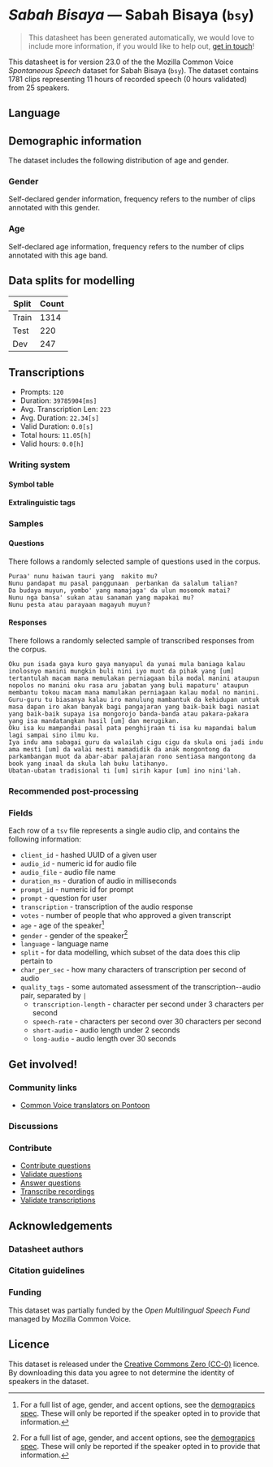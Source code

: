 # *Sabah Bisaya* &mdash; Sabah Bisaya (`bsy`)
> This datasheet has been generated automatically, we would love to include more information, if you would like to help out, [get in touch](https://github.com/common-voice/common-voice/blob/main/docs/COMMUNITIES.md)!

 This datasheet is for version 23.0 of the the Mozilla Common Voice *Spontaneous Speech* dataset 
for Sabah Bisaya (`bsy`). The dataset contains 1781 clips representing 11 hours of recorded
speech (0 hours validated) from 25 speakers.

## Language
<!-- {{LANGUAGE_DESCRIPTION}} -->
<!-- Provide a brief (1-2 paragraph) description of your language -->

## Demographic information
The dataset includes the following distribution of age and gender.
<!-- You can get a lot of the information in this section from https://analyzer.cv-toolbox.web.tr/browse -->

### Gender
Self-declared gender information, frequency refers to the number of clips annotated with this gender.
<!-- {{GENDER_TABLE}} -->
<!-- @ AUTOMATICALLY GENERATED @ -->
<!-- | Gender | Frequency |
|--------|-----------|
| male, masculine | ? |
| undeclared | ? |
| female, feminine | ? | -->

### Age
Self-declared age information, frequency refers to the number of clips annotated with this age band.
<!-- {{AGE_TABLE}} -->
<!-- @ AUTOMATICALLY GENERATED @ -->
<!-- | Age band | Frequency |
|----------|-----------|
| teens | ? |
| twenties | ? |
| thirties | ? |
| fourties | ? |
| fifties | ? |
   ...if other age ranges are present in your data, add rows... -->

## Data splits for modelling
| Split | Count |
|-|-|
| Train | 1314 |
| Test | 220 |
| Dev | 247 |

## Transcriptions
* Prompts: `120`
* Duration: `39785904[ms]`
* Avg. Transcription Len: `223`
* Avg. Duration: `22.34[s]`
* Valid Duration: `0.0[s]`
* Total hours: `11.05[h]`
* Valid hours: `0.0[h]`
<!-- {{TRANSCRIPTIONS_DESCRIPTION}} -->
<!-- A description of the transcription system used -->

### Writing system
<!-- {{WRITING_SYSTEM_DESCRIPTION}} -->
<!-- @ OPTIONAL @ -->
<!-- A description of the writing system (or writing systems) used in the text corpus -->

#### Symbol table
<!-- {{ALPHABET_TABLE}} -->
<!-- @ OPTIONAL @ -->
<!-- If the writing system is alphabetic, you can include the valid alphabet here -->

#### Extralinguistic tags

### Samples

#### Questions
There follows a randomly selected sample of questions used in the corpus.

```
Puraa' nunu haiwan tauri yang  nakito mu?
Nunu pandapat mu pasal panggunaan  perbankan da salalum talian?
Da budaya muyun, yombo' yang mamajaga' da ulun mosomok matai?
Nunu nga bansa' sukan atau sanaman yang mapakai mu?
Nunu pesta atau parayaan magayuh muyun?
```
<!-- {{QUESTIONS_SAMPLE}} -->

#### Responses
There follows a randomly selected sample of transcribed responses from the corpus.

```
Oku pun isada gaya kuro gaya manyapul da yunai mula baniaga kalau inolosnyo manini mungkin buli nini iyo muot da pihak yang [um] tertantulah macam mana memulakan perniagaan bila modal manini ataupun nopolos no manini oku rasa aru jabatan yang buli mapaturu' ataupun membantu tokou macam mana mamulakan perniagaan kalau modal no manini.
Guru-guru tu biasanya kalau iro manulung mambantuk da kehidupan untuk masa dapan iro akan banyak bagi pangajaran yang baik-baik bagi nasiat yang baik-baik supaya isa mongorojo banda-banda atau pakara-pakara yang isa mandatangkan hasil [um] dan merugikan.
Oku isa ku mampandai pasal pata penghijraan ti isa ku mapandai balum lagi sampai sino ilmu ku. 
Iya indu ama sabagai guru da walailah cigu cigu da skula oni jadi indu ama mesti [um] da walai mesti mamadidik da anak mongontong da parkambangan muot da abar-abar palajaran rono sentiasa mangontong da book yang inaal da skula lah buku latihanyo.
Ubatan-ubatan tradisional ti [um] sirih kapur [um] ino nini'lah. 
```
<!-- {{TRANSCRIPTIONS_SAMPLE}} -->

### Recommended post-processing
<!-- {{RECOMMENDED_POSTPROCESSING_DESCRIPTION}} -->
<!-- @ OPTIONAL @ -->
<!-- What should people do before they use the data, for example Unicode normalisation or normalisation of extralinguistic tags -->

### Fields
Each row of a `tsv` file represents a single audio clip, and contains the following information:

* `client_id` - hashed UUID of a given user
* `audio_id` - numeric id for audio file
* `audio_file` - audio file name
* `duration_ms` - duration of audio in milliseconds
* `prompt_id` - numeric id for prompt
* `prompt` - question for user
* `transcription` - transcription of the audio response
* `votes` - number of people that who approved a given transcript
* `age` - age of the speaker[^1]
* `gender` - gender of the speaker[^1]
* `language` - language name
* `split` - for data modelling, which subset of the data does this clip pertain to
* `char_per_sec` - how many characters of transcription per second of audio
* `quality_tags` - some automated assessment of the transcription--audio pair, separated by `|`
   *  `transcription-length` - character per second under 3 characters per second
   * `speech-rate` - characters per second over 30 characters per second
   * `short-audio` - audio length under 2 seconds
   * `long-audio` - audio length over 30 seconds

#### 
[^1]: For a full list of age, gender, and accent options, see the
[demograpics
spec](https://github.com/common-voice/common-voice/blob/main/web/src/stores/demographics.ts). These
will only be reported if the speaker opted in to provide that
information.

## Get involved!

### Community links
* [Common Voice translators on Pontoon](https://pontoon.mozilla.org/bsy/common-voice/contributors/)
<!-- {{COMMUNITY_LINKS_LIST}} -->
<!-- @ OPTIONAL @ -->
<!-- Links to community chats / fora -->

### Discussions
<!-- {{DISCUSSION_LINKS_LIST}} -->
<!-- @ OPTIONAL @ -->
<!-- Any links to discussions, for example on Discourse or other fora or blogs can be included here -->

### Contribute
* [Contribute questions](https://commonvoice.mozilla.org/spontaneous-speech/beta/question)
* [Validate questions](https://commonvoice.mozilla.org/spontaneous-speech/beta/validate)
* [Answer questions](https://commonvoice.mozilla.org/spontaneous-speech/beta/prompts)
* [Transcribe recordings](https://commonvoice.mozilla.org/spontaneous-speech/beta/transcribe)
* [Validate transcriptions](https://commonvoice.mozilla.org/spontaneous-speech/beta/check-transcript)
<!-- {{CONTRIBUTE_LINKS_LIST}} -->
<!-- Here you can include links for how to contribute to the dataset -->

## Acknowledgements

### Datasheet authors
<!-- {{DATASHEET_AUTHORS_LIST}} -->
<!-- A list in the format of: Your Name <email@email.com> -->

### Citation guidelines
<!-- {{CITATION_DESCRIPTION}} -->
<!-- @ OPTIONAL @ -->
<!-- If you published a paper and would like people to cite it, you can include the BiBTeX here -->

### Funding
This dataset was partially funded by the *Open Multilingual Speech Fund* managed by Mozilla Common Voice.
<!-- {{FUNDING_DESCRIPTION}} -->
<!-- @ OPTIONAL @ -->
<!-- If you received any funding, you can include the acknowledgement here -->

## Licence
This dataset is released under the [Creative Commons Zero (CC-0)](https://creativecommons.org/public-domain/cc0/) licence. By downloading this data
you agree to not determine the identity of speakers in the dataset.
